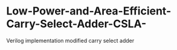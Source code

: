 # Low-Power-and-Area-Efficient-Carry-Select-Adder-CSLA-
Verilog implementation modified carry select adder

